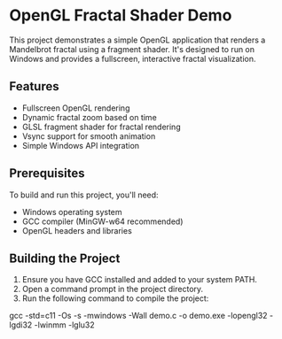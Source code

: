 # OpenGL Fractal Shader Demo

This project demonstrates a simple OpenGL application that renders a Mandelbrot fractal using a fragment shader. It's designed to run on Windows and provides a fullscreen, interactive fractal visualization.

## Features

- Fullscreen OpenGL rendering
- Dynamic fractal zoom based on time
- GLSL fragment shader for fractal rendering
- Vsync support for smooth animation
- Simple Windows API integration

## Prerequisites

To build and run this project, you'll need:

- Windows operating system
- GCC compiler (MinGW-w64 recommended)
- OpenGL headers and libraries

## Building the Project

1. Ensure you have GCC installed and added to your system PATH.
2. Open a command prompt in the project directory.
3. Run the following command to compile the project:

gcc -std=c11 -Os -s -mwindows -Wall demo.c -o demo.exe -lopengl32 -lgdi32 -lwinmm -lglu32
